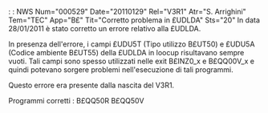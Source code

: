  :  : NWS Num="000529" Date="20110129" Rel="V3R1" Atr="S. Arrighini" Tem="TEC" App="B£" Tit="Corretto problema in £UDLDA" Sts="20"
In data 28/01/2011 è stato corretto un errore relativo alla £UDLDA.

In presenza dell'errore, i campi £UDU5T (Tipo utilizzo B£UT50) e £UDU5A (Codice ambiente B£UT55) della £UDLDA in loocup risultavano sempre vuoti.
Tali campi sono spesso utilizzati nelle exit B£INZ0_x e B£QQ00V_x e quindi potevano sorgere problemi
nell'esecuzione di tali programmi.

Questo errore era presente dalla nascita del V3R1.

Programmi corretti : 
B£QQ50R
B£QQ50V
